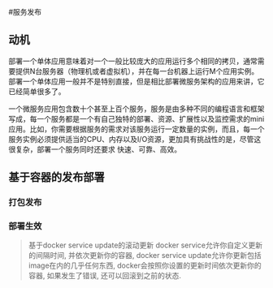 #服务发布

## 动机

部署一个单体应用意味着对一个一般比较庞大的应用运行多个相同的拷贝，通常需要提供N台服务器（物理机或者虚拟机），并在每一台机器上运行M个应用实例。部署一个单体应用一般并不是特别直接，但是相比部署微服务架构的应用来讲，它已经简单很多了。

一个微服务应用包含数十个甚至上百个服务，服务是由多种不同的编程语言和框架写成，每一个服务都是一个有自己独特的部署、资源、扩展性以及监控需求的mini应用。比如，你需要根据服务的需求对该服务运行一定数量的实例，而且，每一个服务实例必须提供适当的CPU、内存以及I/O资源，更加具有挑战性的是，尽管这很复杂，部署一个服务同时还要求 快速、可靠、高效。

## 基于容器的发布部署


### 打包发布


### 部署生效
> 基于docker service update的滚动更新
docker service允许你自定义更新的间隔时间, 并依次更新你的容器, docker service update允许你更新包括image在内的几乎任何东西, docker会按照你设置的更新时间依次更新你的容器, 如果发生了错误, 还可以回滚到之前的状态.